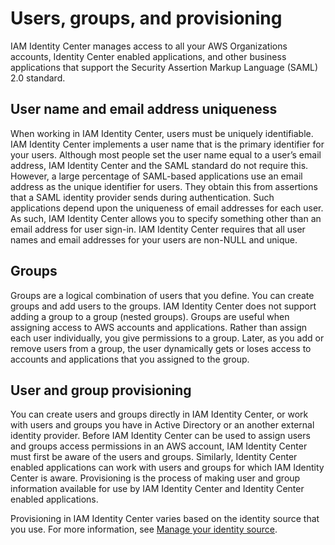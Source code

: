 # Users, groups, and provisioning<a name="users-groups-provisioning"></a>

IAM Identity Center manages access to all your AWS Organizations accounts, Identity Center enabled applications, and other business applications that support the Security Assertion Markup Language \(SAML\) 2\.0 standard\.

## User name and email address uniqueness<a name="username-email-unique"></a>

When working in IAM Identity Center, users must be uniquely identifiable\. IAM Identity Center implements a user name that is the primary identifier for your users\. Although most people set the user name equal to a user’s email address, IAM Identity Center and the SAML standard do not require this\. However, a large percentage of SAML\-based applications use an email address as the unique identifier for users\. They obtain this from assertions that a SAML identity provider sends during authentication\. Such applications depend upon the uniqueness of email addresses for each user\. As such, IAM Identity Center allows you to specify something other than an email address for user sign\-in\. IAM Identity Center requires that all user names and email addresses for your users are non\-NULL and unique\.

## Groups<a name="groups-concept"></a>

Groups are a logical combination of users that you define\. You can create groups and add users to the groups\. IAM Identity Center does not support adding a group to a group \(nested groups\)\. Groups are useful when assigning access to AWS accounts and applications\. Rather than assign each user individually, you give permissions to a group\. Later, as you add or remove users from a group, the user dynamically gets or loses access to accounts and applications that you assigned to the group\.

## User and group provisioning<a name="user-group-provision"></a>

You can create users and groups directly in IAM Identity Center, or work with users and groups you have in Active Directory or an another external identity provider\. Before IAM Identity Center can be used to assign users and groups access permissions in an AWS account, IAM Identity Center must first be aware of the users and groups\. Similarly, Identity Center enabled applications can work with users and groups for which IAM Identity Center is aware\. Provisioning is the process of making user and group information available for use by IAM Identity Center and Identity Center enabled applications\.

Provisioning in IAM Identity Center varies based on the identity source that you use\. For more information, see [Manage your identity source](manage-your-identity-source.md)\.